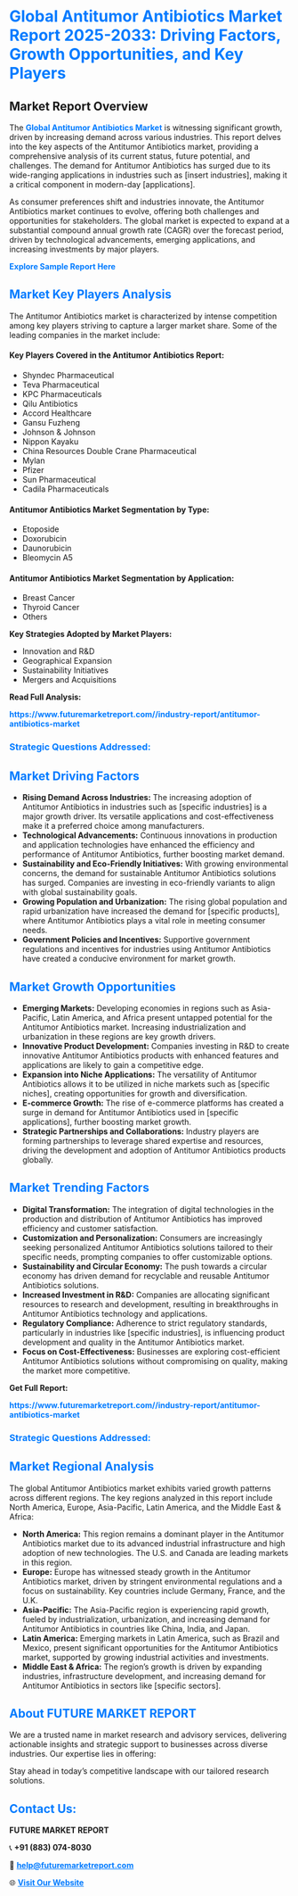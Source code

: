 <h1 style="color: #007BFF;">Global Antitumor Antibiotics Market Report 2025-2033: Driving Factors, Growth Opportunities, and Key Players</h1>

<section id="overview">
<h2>Market Report Overview</h2>
<p>The <a href="https://www.futuremarketreport.com//industry-report/antitumor-antibiotics-market" style="color: #007BFF; text-decoration: none;"><strong>Global Antitumor Antibiotics Market</strong></a> is witnessing significant growth, driven by increasing demand across various industries. This report delves into the key aspects of the Antitumor Antibiotics market, providing a comprehensive analysis of its current status, future potential, and challenges. The demand for Antitumor Antibiotics has surged due to its wide-ranging applications in industries such as [insert industries], making it a critical component in modern-day [applications].</p>
<p>As consumer preferences shift and industries innovate, the Antitumor Antibiotics market continues to evolve, offering both challenges and opportunities for stakeholders. The global market is expected to expand at a substantial compound annual growth rate (CAGR) over the forecast period, driven by technological advancements, emerging applications, and increasing investments by major players.</p>
</section>

<section id="overview">
<p><a href="https://www.futuremarketreport.com//request-sample/reportId=78494" style="color: #007BFF; text-decoration: none;"><strong>Explore Sample Report Here</strong></a></p>
</section>

<section id="key-players">
<h2 style="color: #007BFF;">Market Key Players Analysis</h2>
<p>The Antitumor Antibiotics market is characterized by intense competition among key players striving to capture a larger market share. Some of the leading companies in the market include:</p>
<h4>Key Players Covered in the Antitumor Antibiotics Report:</h4>
<ul><li>Shyndec Pharmaceutical</li><li>Teva Pharmaceutical</li><li>KPC Pharmaceuticals</li><li>Qilu Antibiotics</li><li>Accord Healthcare</li><li>Gansu Fuzheng</li><li>Johnson &amp; Johnson</li><li>Nippon Kayaku</li><li>China Resources Double Crane Pharmaceutical</li><li>Mylan</li><li>Pfizer</li><li>Sun Pharmaceutical</li><li>Cadila Pharmaceuticals</li></ul>
<h4>Antitumor Antibiotics Market Segmentation by Type:</h4>
<ul><li>Etoposide</li><li>Doxorubicin</li><li>Daunorubicin</li><li>Bleomycin A5</li></ul>

<h4>Antitumor Antibiotics Market Segmentation by Application:</h4>
<ul><li>Breast Cancer</li><li>Thyroid Cancer</li><li>Others</li></ul>
<p><strong>Key Strategies Adopted by Market Players:</strong></p>
<ul>
<li>Innovation and R&D</li>
<li>Geographical Expansion</li>
<li>Sustainability Initiatives</li>
<li>Mergers and Acquisitions</li>
</ul>
</section>

<section>
<p><strong>Read Full Analysis: </strong></p><a href="https://www.futuremarketreport.com//industry-report/antitumor-antibiotics-market" style="color: #007BFF; text-decoration: none;"><strong>https://www.futuremarketreport.com//industry-report/antitumor-antibiotics-market</strong></a>
<h3 style="color: #007BFF;">Strategic Questions Addressed:</h3>
</section>

<section id="driving-factors">
<h2 style="color: #007BFF;">Market Driving Factors</h2>
<ul>
<li><strong>Rising Demand Across Industries:</strong> The increasing adoption of Antitumor Antibiotics in industries such as [specific industries] is a major growth driver. Its versatile applications and cost-effectiveness make it a preferred choice among manufacturers.</li>
<li><strong>Technological Advancements:</strong> Continuous innovations in production and application technologies have enhanced the efficiency and performance of Antitumor Antibiotics, further boosting market demand.</li>
<li><strong>Sustainability and Eco-Friendly Initiatives:</strong> With growing environmental concerns, the demand for sustainable Antitumor Antibiotics solutions has surged. Companies are investing in eco-friendly variants to align with global sustainability goals.</li>
<li><strong>Growing Population and Urbanization:</strong> The rising global population and rapid urbanization have increased the demand for [specific products], where Antitumor Antibiotics plays a vital role in meeting consumer needs.</li>
<li><strong>Government Policies and Incentives:</strong> Supportive government regulations and incentives for industries using Antitumor Antibiotics have created a conducive environment for market growth.</li>
</ul>
</section>

<section id="growth-opportunities">
<h2 style="color: #007BFF;">Market Growth Opportunities</h2>
<ul>
<li><strong>Emerging Markets:</strong> Developing economies in regions such as Asia-Pacific, Latin America, and Africa present untapped potential for the Antitumor Antibiotics market. Increasing industrialization and urbanization in these regions are key growth drivers.</li>
<li><strong>Innovative Product Development:</strong> Companies investing in R&D to create innovative Antitumor Antibiotics products with enhanced features and applications are likely to gain a competitive edge.</li>
<li><strong>Expansion into Niche Applications:</strong> The versatility of Antitumor Antibiotics allows it to be utilized in niche markets such as [specific niches], creating opportunities for growth and diversification.</li>
<li><strong>E-commerce Growth:</strong> The rise of e-commerce platforms has created a surge in demand for Antitumor Antibiotics used in [specific applications], further boosting market growth.</li>
<li><strong>Strategic Partnerships and Collaborations:</strong> Industry players are forming partnerships to leverage shared expertise and resources, driving the development and adoption of Antitumor Antibiotics products globally.</li>
</ul>
</section>

<section id="trending-factors">
<h2 style="color: #007BFF;">Market Trending Factors</h2>
<ul>
<li><strong>Digital Transformation:</strong> The integration of digital technologies in the production and distribution of Antitumor Antibiotics has improved efficiency and customer satisfaction.</li>
<li><strong>Customization and Personalization:</strong> Consumers are increasingly seeking personalized Antitumor Antibiotics solutions tailored to their specific needs, prompting companies to offer customizable options.</li>
<li><strong>Sustainability and Circular Economy:</strong> The push towards a circular economy has driven demand for recyclable and reusable Antitumor Antibiotics solutions.</li>
<li><strong>Increased Investment in R&D:</strong> Companies are allocating significant resources to research and development, resulting in breakthroughs in Antitumor Antibiotics technology and applications.</li>
<li><strong>Regulatory Compliance:</strong> Adherence to strict regulatory standards, particularly in industries like [specific industries], is influencing product development and quality in the Antitumor Antibiotics market.</li>
<li><strong>Focus on Cost-Effectiveness:</strong> Businesses are exploring cost-efficient Antitumor Antibiotics solutions without compromising on quality, making the market more competitive.</li>
</ul>
</section>

<section>
<p><strong>Get Full Report: </strong></p><a href="https://www.futuremarketreport.com//industry-report/antitumor-antibiotics-market" style="color: #007BFF; text-decoration: none;"><strong>https://www.futuremarketreport.com//industry-report/antitumor-antibiotics-market</strong></a>
<h3 style="color: #007BFF;">Strategic Questions Addressed:</h3>
</section>


<section id="regional-analysis">
<h2 style="color: #007BFF;">Market Regional Analysis</h2>
<p>The global Antitumor Antibiotics market exhibits varied growth patterns across different regions. The key regions analyzed in this report include North America, Europe, Asia-Pacific, Latin America, and the Middle East & Africa:</p>
<ul>
<li><strong>North America:</strong> This region remains a dominant player in the Antitumor Antibiotics market due to its advanced industrial infrastructure and high adoption of new technologies. The U.S. and Canada are leading markets in this region.</li>
<li><strong>Europe:</strong> Europe has witnessed steady growth in the Antitumor Antibiotics market, driven by stringent environmental regulations and a focus on sustainability. Key countries include Germany, France, and the U.K.</li>
<li><strong>Asia-Pacific:</strong> The Asia-Pacific region is experiencing rapid growth, fueled by industrialization, urbanization, and increasing demand for Antitumor Antibiotics in countries like China, India, and Japan.</li>
<li><strong>Latin America:</strong> Emerging markets in Latin America, such as Brazil and Mexico, present significant opportunities for the Antitumor Antibiotics market, supported by growing industrial activities and investments.</li>
<li><strong>Middle East & Africa:</strong> The region’s growth is driven by expanding industries, infrastructure development, and increasing demand for Antitumor Antibiotics in sectors like [specific sectors].</li>
</ul>
</section>

<footer>
<h2 style="color: #007BFF;">About FUTURE MARKET REPORT</h2>
<p>We are a trusted name in market research and advisory services, delivering actionable insights and strategic support to businesses across diverse industries. Our expertise lies in offering:</p>

<p>Stay ahead in today’s competitive landscape with our tailored research solutions.</p>

<h2 style="color: #007BFF;">Contact Us:</h2>
<p><strong>FUTURE MARKET REPORT</strong></p>
<p>📞 <strong>+91 (883) 074-8030</strong></p>
<p>📧 <strong><a href="mailto:help@futuremarketreport.com" style="color: #007BFF;">help@futuremarketreport.com</a></strong></p>
<p>🌐 <strong><a href="https://www.futuremarketreport.com/" style="color: #007BFF;">Visit Our Website</a></strong></p>
</footer>